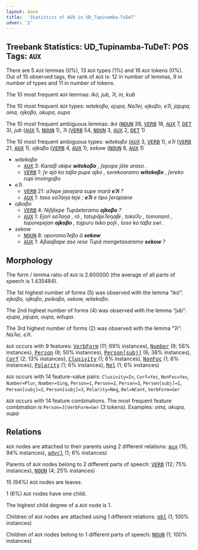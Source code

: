 ```yaml
---
layout: base
title:  'Statistics of AUX in UD_Tupinamba-TuDeT'
udver: '2'
---
```


## Treebank Statistics: UD_Tupinamba-TuDeT: POS Tags: `AUX`

There are 5 `AUX` lemmas (0%), 13 `AUX` types (1%) and 16 `AUX` tokens (0%).
Out of 15 observed tags, the rank of `AUX` is: 12 in number of lemmas, 9 in number of types and 11 in number of tokens.

The 10 most frequent `AUX` lemmas: <em>ikó, jub, ʔi, in, kub</em>

The 10 most frequent `AUX` types:  <em>witekoβo, ejupa, Naʔei, ejkoβo, eʔi, jajupa, oina, ojkoβo, okupa, oupa</em>

The 10 most frequent ambiguous lemmas: <em>ikó</em> (<tt><a href="tpn_tudet-pos-NOUN.html">NOUN</a></tt> 38, <tt><a href="tpn_tudet-pos-VERB.html">VERB</a></tt> 18, <tt><a href="tpn_tudet-pos-AUX.html">AUX</a></tt> 7, <tt><a href="tpn_tudet-pos-DET.html">DET</a></tt> 3), <em>jub</em> (<tt><a href="tpn_tudet-pos-AUX.html">AUX</a></tt> 5, <tt><a href="tpn_tudet-pos-NOUN.html">NOUN</a></tt> 1), <em>ʔi</em> (<tt><a href="tpn_tudet-pos-VERB.html">VERB</a></tt> 54, <tt><a href="tpn_tudet-pos-NOUN.html">NOUN</a></tt> 3, <tt><a href="tpn_tudet-pos-AUX.html">AUX</a></tt> 2, <tt><a href="tpn_tudet-pos-DET.html">DET</a></tt> 1)

The 10 most frequent ambiguous types:  <em>witekoβo</em> (<tt><a href="tpn_tudet-pos-AUX.html">AUX</a></tt> 3, <tt><a href="tpn_tudet-pos-VERB.html">VERB</a></tt> 1), <em>eʔi</em> (<tt><a href="tpn_tudet-pos-VERB.html">VERB</a></tt> 21, <tt><a href="tpn_tudet-pos-AUX.html">AUX</a></tt> 1), <em>ojkoβo</em> (<tt><a href="tpn_tudet-pos-VERB.html">VERB</a></tt> 4, <tt><a href="tpn_tudet-pos-AUX.html">AUX</a></tt> 1), <em>sekow</em> (<tt><a href="tpn_tudet-pos-NOUN.html">NOUN</a></tt> 8, <tt><a href="tpn_tudet-pos-AUX.html">AUX</a></tt> 1)


* <em>witekoβo</em>
  * <tt><a href="tpn_tudet-pos-AUX.html">AUX</a></tt> 3: <em>Karaiβ okɨpe <b>witekoβo</b> , ʃepope jõte araso .</em>
  * <tt><a href="tpn_tudet-pos-VERB.html">VERB</a></tt> 1: <em>ʃe ajõ ko taβa pupe ajko , serekoaramo <b>witekoβo</b> , ʃereko rupi imoingoβo</em>
* <em>eʔi</em>
  * <tt><a href="tpn_tudet-pos-VERB.html">VERB</a></tt> 21: <em>aʔepe janejara supe marã <b>eʔi</b> ?</em>
  * <tt><a href="tpn_tudet-pos-AUX.html">AUX</a></tt> 1: <em>taso saʔaŋa teje ; <b>eʔi</b> e tipo ʃerapiane</em>
* <em>ojkoβo</em>
  * <tt><a href="tpn_tudet-pos-VERB.html">VERB</a></tt> 4: <em>Niʃɨjtepe Tupãeteramo <b>ojkoβo</b> ?</em>
  * <tt><a href="tpn_tudet-pos-AUX.html">AUX</a></tt> 1: <em>Ejori saʔaŋa , rõ , totupãjeʔeŋaβɨ , tokaʔu , tomonarõ , toporepejan <b>ojkoβo</b> , tojpuru teko poʃɨ , toso ko taβa swi .</em>
* <em>sekow</em>
  * <tt><a href="tpn_tudet-pos-NOUN.html">NOUN</a></tt> 8: <em>oporomoʔeβo ã <b>sekow</b></em>
  * <tt><a href="tpn_tudet-pos-AUX.html">AUX</a></tt> 1: <em>Aβaaβape ase rese Tupã mongetasaramo <b>sekow</b> ?</em>

## Morphology

The form / lemma ratio of `AUX` is 2.600000 (the average of all parts of speech is 1.435484).

The 1st highest number of forms (5) was observed with the lemma “ikó”: <em>ejkoβo, ojkoβo, peikoβo, sekow, witekoβo</em>.

The 2nd highest number of forms (4) was observed with the lemma “jub”: <em>ejupa, jajupa, oupa, witupa</em>.

The 3rd highest number of forms (2) was observed with the lemma “ʔi”: <em>Naʔei, eʔi</em>.

`AUX` occurs with 9 features: <tt><a href="tpn_tudet-feat-VerbForm.html">VerbForm</a></tt> (11; 69% instances), <tt><a href="tpn_tudet-feat-Number.html">Number</a></tt> (9; 56% instances), <tt><a href="tpn_tudet-feat-Person.html">Person</a></tt> (8; 50% instances), <tt><a href="tpn_tudet-feat-Person-subj.html">Person[subj]</a></tt> (6; 38% instances), <tt><a href="tpn_tudet-feat-Corf.html">Corf</a></tt> (2; 13% instances), <tt><a href="tpn_tudet-feat-Clusivity.html">Clusivity</a></tt> (1; 6% instances), <tt><a href="tpn_tudet-feat-NonFoc.html">NonFoc</a></tt> (1; 6% instances), <tt><a href="tpn_tudet-feat-Polarity.html">Polarity</a></tt> (1; 6% instances), <tt><a href="tpn_tudet-feat-Rel.html">Rel</a></tt> (1; 6% instances)

`AUX` occurs with 14 feature-value pairs: `Clusivity=In`, `Corf=Yes`, `NonFoc=Yes`, `Number=Plur`, `Number=Sing`, `Person=1`, `Person=2`, `Person=3`, `Person[subj]=1`, `Person[subj]=2`, `Person[subj]=3`, `Polarity=Neg`, `Rel=NCont`, `VerbForm=Ger`

`AUX` occurs with 14 feature combinations.
The most frequent feature combination is `Person=3|VerbForm=Ger` (3 tokens).
Examples: <em>oina, okupa, oupa</em>


## Relations

`AUX` nodes are attached to their parents using 2 different relations: <tt><a href="tpn_tudet-dep-aux.html">aux</a></tt> (15; 94% instances), <tt><a href="tpn_tudet-dep-advcl.html">advcl</a></tt> (1; 6% instances)

Parents of `AUX` nodes belong to 2 different parts of speech: <tt><a href="tpn_tudet-pos-VERB.html">VERB</a></tt> (12; 75% instances), <tt><a href="tpn_tudet-pos-NOUN.html">NOUN</a></tt> (4; 25% instances)

15 (94%) `AUX` nodes are leaves.

1 (6%) `AUX` nodes have one child.

The highest child degree of a `AUX` node is 1.

Children of `AUX` nodes are attached using 1 different relations: <tt><a href="tpn_tudet-dep-obl.html">obl</a></tt> (1; 100% instances)

Children of `AUX` nodes belong to 1 different parts of speech: <tt><a href="tpn_tudet-pos-NOUN.html">NOUN</a></tt> (1; 100% instances)

